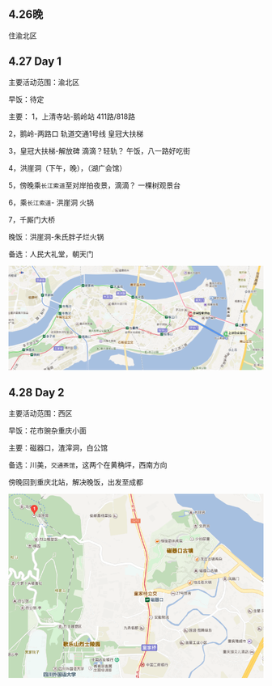 
## 4.26晚

住渝北区

## 4.27 Day 1

主要活动范围：渝北区

早饭：待定

主要： 
1，上清寺站-鹅岭站 411路/818路 

2，鹅岭-两路口 轨道交通1号线 皇冠大扶梯

3，皇冠大扶梯-解放碑 滴滴？轻轨？ 午饭，八一路好吃街

4，洪崖洞（下午，晚），（湖广会馆）

5，傍晚乘`长江索道`至对岸拍夜景，滴滴？ 一棵树观景台

6，乘`长江索道`- 洪崖洞 火锅

7，千厮门大桥

晚饭：洪崖洞-朱氏胖子烂火锅

备选：人民大礼堂，朝天门


![avatar](https://github.com/gagalincheng/travel/blob/master/2018/img/0.png)

## 4.28 Day 2 

主要活动范围：西区

早饭：花市豌杂重庆小面

主要：磁器口，渣滓洞，白公馆

备选：川美，`交通茶馆`，这两个在黄桷坪，西南方向

傍晚回到重庆北站，解决晚饭，出发至成都

![avatar](https://github.com/gagalincheng/travel/blob/master/2018/img/1.png)
